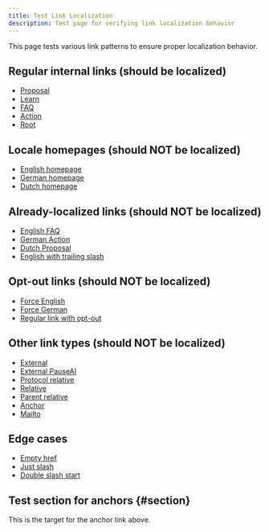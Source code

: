 ```yaml
---
title: Test Link Localization
description: Test page for verifying link localization behavior
---
```


This page tests various link patterns to ensure proper localization behavior.

## Regular internal links (should be localized)

- [Proposal](/proposal)
- [Learn](/learn)
- [FAQ](/faq)
- [Action](/action)
- [Root](/)

## Locale homepages (should NOT be localized)

- [English homepage](/en)
- [German homepage](/de)
- [Dutch homepage](/nl)

## Already-localized links (should NOT be localized)

- [English FAQ](/en/faq)
- [German Action](/de/action)
- [Dutch Proposal](/nl/proposal)
- [English with trailing slash](/en/)

## Opt-out links (should NOT be localized)

- [Force English](/en/proposal#no-localize)
- [Force German](/de/learn#no-localize)
- [Regular link with opt-out](/action#no-localize)

## Other link types (should NOT be localized)

- [External](https://example.com)
- [External PauseAI](https://pauseai.info/proposal)
- [Protocol relative](//example.com)
- [Relative](./other-page)
- [Parent relative](../parent-page)
- [Anchor](#section)
- [Mailto](mailto:test@example.com)

## Edge cases

- [Empty href]()
- [Just slash](/)
- [Double slash start](//not-a-locale)

## Test section for anchors {#section}

This is the target for the anchor link above.
